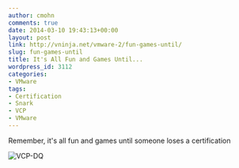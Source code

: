 ```yaml
---
author: cmohn
comments: true
date: 2014-03-10 19:43:13+00:00
layout: post
link: http://vninja.net/vmware-2/fun-games-until/
slug: fun-games-until
title: It's All Fun and Games Until...
wordpress_id: 3112
categories:
- VMware
tags:
- Certification
- Snark
- VCP
- VMware
---
```


Remember, it's all fun and games until someone loses a certification

![VCP-DQ](http://vninja.net/wordpress/wp-content/uploads/2014/03/VCP-DQ.png)
